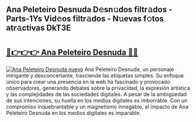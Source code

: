 ## Ana Peleteiro Desnuda D𝚎sn𝚞dos filtr𝚊dos - Parts-1Ys Vid𝚎os filtr𝚊dos - N𝚞evas f𝚘tos atr𝚊ctivas DkT3E

# <h2><a href="http://mb8ldk.tromn.icu/?c=Ana+Peleteiro+Desnuda">🔗👉👉👉 Ana Peleteiro Desnuda 🔗🔗</a></h2>

[![Ana Peleteiro Desnuda nuevo](https://i.imgur.com/pEAQMta.gif)](http://mb8ldk.tromn.icu/?c=Ana+Peleteiro+Desnuda)
Ana Peleteiro Desnuda, un personaje intrigante y desconcertante, trasciende las etiquetas simples. Su enfoque único para crear una presencia en la web ha fascinado y provocado observadores, generando debates sobre la privacidad, la expresión artística y las complejidades de las sociedades digitales. A pesar de la ambigüedad de sus intenciones, su huella en los medios digitales es imborrable. Con un compromiso inquebrantable y un magnetismo innegable, el impacto de Ana Peleteiro Desnuda en los medios digitales es imparable.
